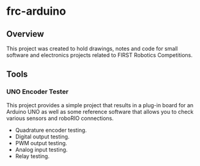 # frc-arduino

## Overview

This project was created to hold drawings, notes and code for small software and electronics projects related to FIRST Robotics Competitions.

## Tools

### UNO Encoder Tester

This project provides a simple project that results in a plug-in board for an Arduino UNO as well as some reference software that allows you to check various sensors and roboRIO connections.

* Quadrature encoder testing.
* Digital output testing.
* PWM output testing.
* Analog input testing.
* Relay testing.
